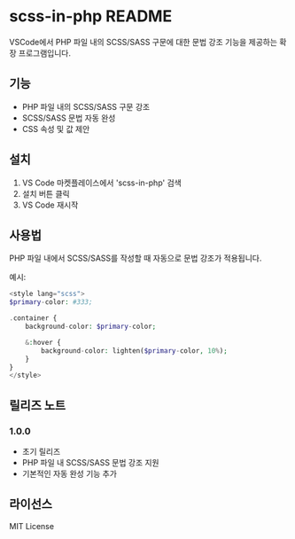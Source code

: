 # scss-in-php README

VSCode에서 PHP 파일 내의 SCSS/SASS 구문에 대한 문법 강조 기능을 제공하는 확장 프로그램입니다.

## 기능

- PHP 파일 내의 SCSS/SASS 구문 강조
- SCSS/SASS 문법 자동 완성
- CSS 속성 및 값 제안

## 설치

1. VS Code 마켓플레이스에서 'scss-in-php' 검색
2. 설치 버튼 클릭
3. VS Code 재시작

## 사용법

PHP 파일 내에서 SCSS/SASS를 작성할 때 자동으로 문법 강조가 적용됩니다.

예시:
```php
<style lang="scss">
$primary-color: #333;

.container {
    background-color: $primary-color;

    &:hover {
        background-color: lighten($primary-color, 10%);
    }
}
</style>
```

## 릴리즈 노트

### 1.0.0
- 초기 릴리즈
- PHP 파일 내 SCSS/SASS 문법 강조 지원
- 기본적인 자동 완성 기능 추가

## 라이선스

MIT License
